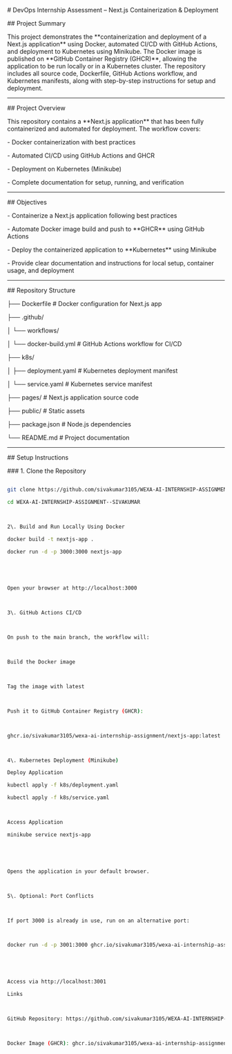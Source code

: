 \# DevOps Internship Assessment – Next.js Containerization \& Deployment



\## Project Summary

This project demonstrates the \*\*containerization and deployment of a Next.js application\*\* using Docker, automated CI/CD with GitHub Actions, and deployment to Kubernetes using Minikube. The Docker image is published on \*\*GitHub Container Registry (GHCR)\*\*, allowing the application to be run locally or in a Kubernetes cluster. The repository includes all source code, Dockerfile, GitHub Actions workflow, and Kubernetes manifests, along with step-by-step instructions for setup and deployment.



---



\## Project Overview

This repository contains a \*\*Next.js application\*\* that has been fully containerized and automated for deployment. The workflow covers:



\- Docker containerization with best practices  

\- Automated CI/CD using GitHub Actions and GHCR  

\- Deployment on Kubernetes (Minikube)  

\- Complete documentation for setup, running, and verification  



---



\## Objectives

\- Containerize a Next.js application following best practices  

\- Automate Docker image build and push to \*\*GHCR\*\* using GitHub Actions  

\- Deploy the containerized application to \*\*Kubernetes\*\* using Minikube  

\- Provide clear documentation and instructions for local setup, container usage, and deployment  



---



\## Repository Structure



├── Dockerfile # Docker configuration for Next.js app

├── .github/

│ └── workflows/

│ └── docker-build.yml # GitHub Actions workflow for CI/CD

├── k8s/

│ ├── deployment.yaml # Kubernetes deployment manifest

│ └── service.yaml # Kubernetes service manifest

├── pages/ # Next.js application source code

├── public/ # Static assets

├── package.json # Node.js dependencies

└── README.md # Project documentation

---



\## Setup Instructions



\### 1. Clone the Repository

```bash

git clone https://github.com/sivakumar3105/WEXA-AI-INTERNSHIP-ASSIGNMENT--SIVAKUMAR.git

cd WEXA-AI-INTERNSHIP-ASSIGNMENT--SIVAKUMAR



2\. Build and Run Locally Using Docker

docker build -t nextjs-app .

docker run -d -p 3000:3000 nextjs-app





Open your browser at http://localhost:3000



3\. GitHub Actions CI/CD



On push to the main branch, the workflow will:



Build the Docker image



Tag the image with latest



Push it to GitHub Container Registry (GHCR):



ghcr.io/sivakumar3105/wexa-ai-internship-assignment/nextjs-app:latest



4\. Kubernetes Deployment (Minikube)

Deploy Application

kubectl apply -f k8s/deployment.yaml

kubectl apply -f k8s/service.yaml



Access Application

minikube service nextjs-app





Opens the application in your default browser.



5\. Optional: Port Conflicts



If port 3000 is already in use, run on an alternative port:



docker run -d -p 3001:3000 ghcr.io/sivakumar3105/wexa-ai-internship-assignment/nextjs-app:latest





Access via http://localhost:3001

Links



GitHub Repository: https://github.com/sivakumar3105/WEXA-AI-INTERNSHIP-ASSIGNMENT--SIVAKUMAR



Docker Image (GHCR): ghcr.io/sivakumar3105/wexa-ai-internship-assignment/nextjs-app:latest

